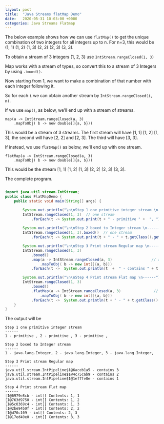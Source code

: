 ```yaml
---
layout: post
title:  "Java Streams flatMap Demo"
date:   2020-05-31 10:03:00 +0000
categories: Java Streams Flatmap
---
```


The below example shows how we can use `flatMap()` to get the unique combination of two integers for all integers up to n. For n=3, this would be
(1, 1) (1, 2) (1, 3) (2, 2) (2, 3) (3, 3).

To obtain a stream of 3 integers (1, 2, 3) use `IntStream.rangeClosed(1, 3)`

Map works with a stream of types, so convert this to a stream of 3 Integers by using `.boxed()`.

Now starting from 1, we want to make a combination of that number with each  integer following it. 

So for each `i` we can obtain another stream by `IntStream.rangeClosed(i, n)`.

If we use `map()`, as below, we'll end up with a stream of streams. 

```
map(a -> IntStream.rangeClosed(a, 3)
	.mapToObj( b -> new double[]{a, b}))
```

This would be a stream of 3 streams. The first stream will have [1, 1] [1, 2] [1, 3], the second will have [2, 2] and [2, 3]. The third will have [3, 3].


If instead, we use `flatMap()` as below, we'll end up with one stream.

```
flatMap(a -> IntStream.rangeClosed(a, 3)
	.mapToObj( b -> new double[]{a, b}))
```

This would be the stream
[1, 1] [1, 2] [1, 3] [2, 2] [2, 3] [3, 3].

The complete program.

```java

import java.util.stream.IntStream;
public class FlatMapDemo {
	public static void main(String[] args) {

		System.out.println("\n\nStep 1 one primitive integer stream \n------");		
		IntStream.rangeClosed(1, 3)  // one stream
			.forEach(t -> System.out.print(t + " - primitive " +  ", "));
		
		System.out.println("\n\nStep 2 boxed to Integer stream \n------");		
		IntStream.rangeClosed(1, 3).boxed()  // one stream
			.forEach(t -> System.out.print(t + " - " + t.getClass().getTypeName() + ", "));

		System.out.println("\n\nStep 3 Print stream Regular map \n------");		
		IntStream.rangeClosed(1, 3)
			.boxed()
			.map(a -> IntStream.rangeClosed(a, 3)                  // regular map, stream of streams
				.mapToObj( b -> new int[]{a, b}))
			.forEach(t ->  System.out.println(t  +  " - contains " + t.count()));

		System.out.println("\n\nStep 4 Print stream Flat map \n------");		
		IntStream.rangeClosed(1, 3)
			.boxed()
			.flatMap(a -> IntStream.rangeClosed(a, 3)				// flat map, one stream
				.mapToObj( b -> new int[]{a, b}))
			.forEach(t ->  System.out.println(t + " - " + t.getClass().getTypeName() + " Contents: " + t[0] + ", " + t[1]));
	}
}

```

The output will be 

```
Step 1 one primitive integer stream 
------
1 - primitive , 2 - primitive , 3 - primitive , 

Step 2 boxed to Integer stream 
------
1 - java.lang.Integer, 2 - java.lang.Integer, 3 - java.lang.Integer, 

Step 3 Print stream Regular map 
------
java.util.stream.IntPipeline$1@6aceb1a5 - contains 3
java.util.stream.IntPipeline$1@4c75cab9 - contains 2
java.util.stream.IntPipeline$1@1ef7fe8e - contains 1

Step 4 Print stream Flat map 
------
[I@6979e8cb - int[] Contents: 1, 1
[I@763d9750 - int[] Contents: 1, 2
[I@5c0369c4 - int[] Contents: 1, 3
[I@2be94b0f - int[] Contents: 2, 2
[I@d70c109 - int[] Contents: 2, 3
[I@17ed40e0 - int[] Contents: 3, 3


```